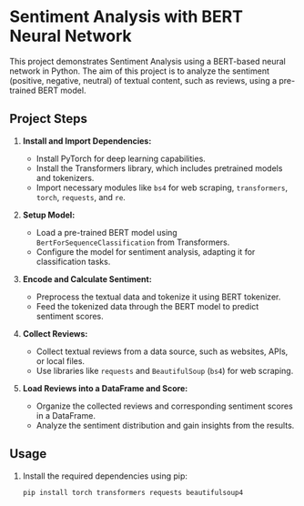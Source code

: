 # Sentiment Analysis with BERT Neural Network

This project demonstrates Sentiment Analysis using a BERT-based neural network in Python. The aim of this project is to analyze the sentiment (positive, negative, neutral) of textual content, such as reviews, using a pre-trained BERT model.

## Project Steps

1. **Install and Import Dependencies:**
   - Install PyTorch for deep learning capabilities.
   - Install the Transformers library, which includes pretrained models and tokenizers.
   - Import necessary modules like `bs4` for web scraping, `transformers`, `torch`, `requests`, and `re`.

2. **Setup Model:**
   - Load a pre-trained BERT model using `BertForSequenceClassification` from Transformers.
   - Configure the model for sentiment analysis, adapting it for classification tasks.

3. **Encode and Calculate Sentiment:**
   - Preprocess the textual data and tokenize it using BERT tokenizer.
   - Feed the tokenized data through the BERT model to predict sentiment scores.

4. **Collect Reviews:**
   - Collect textual reviews from a data source, such as websites, APIs, or local files.
   - Use libraries like `requests` and `BeautifulSoup` (`bs4`) for web scraping.

5. **Load Reviews into a DataFrame and Score:**
   - Organize the collected reviews and corresponding sentiment scores in a DataFrame.
   - Analyze the sentiment distribution and gain insights from the results.

## Usage

1. Install the required dependencies using pip:
   ```bash
   pip install torch transformers requests beautifulsoup4